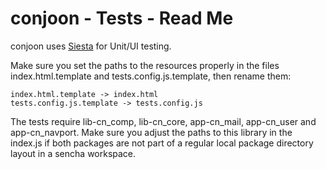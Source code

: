 # conjoon - Tests - Read Me

conjoon uses [Siesta](http://bryntum.com) for Unit/UI testing.

Make sure you set the paths to the resources properly in the files index.html.template and
tests.config.js.template, then rename them:

```
index.html.template -> index.html
tests.config.js.template -> tests.config.js
```

The tests require lib-cn_comp, lib-cn_core, app-cn_mail, app-cn_user and
app-cn_navport. Make sure you adjust the paths to this library in the
index.js if both packages are not part of a regular local package directory
layout in a sencha workspace.